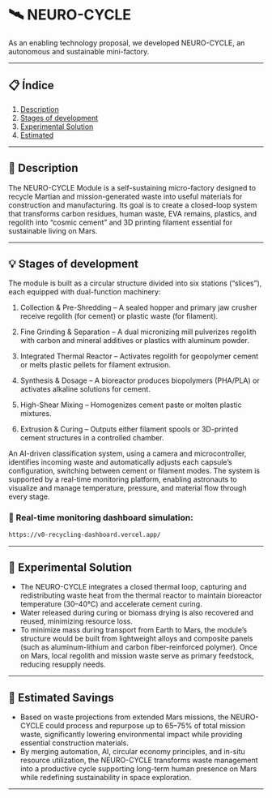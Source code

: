 # 🛰️ NEURO-CYCLE
As an enabling technology proposal, we developed NEURO-CYCLE, an autonomous and sustainable mini-factory. 

---

## 📋 Índice
1. [Description](#description)
2. [Stages of development](#stagesofdevelopment)
3. [Experimental Solution](#experimentalsolution)
4. [Estimated](#estimatedcost)
---

## 🧠 Description

The NEURO-CYCLE Module is a self-sustaining micro-factory designed to recycle Martian and mission-generated waste into useful materials for construction and manufacturing. Its goal is to create a closed-loop system that transforms carbon residues, human waste, EVA remains, plastics, and regolith into “cosmic cement” and 3D printing filament essential for sustainable living on Mars.

---

## 💡 Stages of development
The module is built as a circular structure divided into six stations (“slices”), each equipped with dual-function machinery:

1. Collection & Pre-Shredding – A sealed hopper and primary jaw crusher receive regolith (for cement) or plastic waste (for filament).

2. Fine Grinding & Separation – A dual micronizing mill pulverizes regolith with carbon and mineral additives or plastics with aluminum powder.

3. Integrated Thermal Reactor – Activates regolith for geopolymer cement or melts plastic pellets for filament extrusion.

4. Synthesis & Dosage – A bioreactor produces biopolymers (PHA/PLA) or activates alkaline solutions for cement.

5. High-Shear Mixing – Homogenizes cement paste or molten plastic mixtures.

6. Extrusion & Curing – Outputs either filament spools or 3D-printed cement structures in a controlled chamber.

An AI-driven classification system, using a camera and microcontroller, identifies incoming waste and automatically adjusts each capsule’s configuration, switching between cement or filament modes. The system is supported by a real-time monitoring platform, enabling astronauts to visualize and manage temperature, pressure, and material flow through every stage.

### 🔄️ Real-time monitoring dashboard simulation:
```bash
https://v0-recycling-dashboard.vercel.app/
```
---

## 🧪 Experimental Solution

- The NEURO-CYCLE integrates a closed thermal loop, capturing and redistributing waste heat from the thermal reactor to maintain bioreactor temperature (30–40°C) and accelerate cement curing.
- Water released during curing or biomass drying is also recovered and reused, minimizing resource loss.
- To minimize mass during transport from Earth to Mars, the module’s structure would be built from lightweight alloys and composite panels (such as aluminum-lithium and carbon fiber-reinforced polymer). Once on Mars, local regolith and mission waste serve as primary feedstock, reducing resupply needs.
---

## 💸 Estimated Savings
- Based on waste projections from extended Mars missions, the NEURO-CYCLE could process and repurpose up to 65–75% of total mission waste, significantly lowering environmental impact while providing essential construction materials.
- By merging automation, AI, circular economy principles, and in-situ resource utilization, the NEURO-CYCLE transforms waste management into a productive cycle supporting long-term human presence on Mars while redefining sustainability in space exploration.
---

